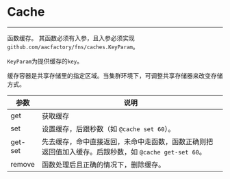 # Cache

--- 

函数缓存。 其函数必须有入参，且入参必须实现`github.com/aacfactory/fns/caches.KeyParam`。

`KeyParam`为提供缓存的`key`。

缓存容器是共享存储里的指定区域。当集群环境下，可调整共享存储器来改变存储方式。

| 参数      | 说明                                                           |
|---------|--------------------------------------------------------------|
| get     | 获取缓存                                                         |
| set     | 设置缓存，后跟秒数（如 `@cache set 60`）。                                |
| get-set | 先去缓存，命中直接返回，未命中走函数，函数正确则把返回值加入缓存。后跟秒数，如 `@cache get-set 60`。 |
| remove  | 函数处理后且正确的情况下，删除缓存。                                           |

